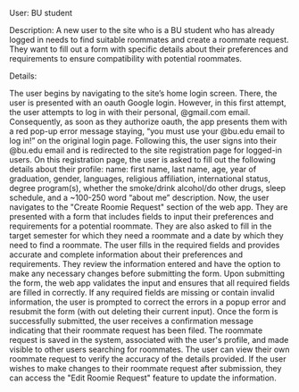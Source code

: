 User: BU student

Description: A new user to the site who is a BU student who has already logged in needs to find suitable roommates and create a roommate request. They want to fill out a form with specific details about their preferences and requirements to ensure compatibility with potential roommates.

Details:

The user begins by navigating to the site’s home login screen. There, the user is presented with an oauth Google login. However, in this first attempt, the user attempts to log in with their personal, @gmail.com email. Consequently, as soon as they authorize oauth, the app presents them with a red pop-up error message staying, “you must use your @bu.edu email to log in!” on the original login page. Following this, the user signs into their @bu.edu email and is redirected to the site registration page for logged-in users. On this registration page, the user is asked to fill out the following details about their profile:
name: first name, last name, age, year of graduation, gender, languages, religious affiliation, international status, degree program(s), whether the smoke/drink alcohol/do other drugs, sleep schedule, and a ~100-250 word “about me” description.
Now, the user navigates to the "Create Roomie Request" section of the web app. They are presented with a form that includes fields to input their preferences and requirements for a potential roommate. They are also asked to fill in the target semester for which they need a roommate and a date by which they need to find a roommate. The user fills in the required fields and provides accurate and complete information about their preferences and requirements. They review the information entered and have the option to make any necessary changes before submitting the form. Upon submitting the form, the web app validates the input and ensures that all required fields are filled in correctly. If any required fields are missing or contain invalid information, the user is prompted to correct the errors in a popup error and resubmit the form (with out deleting their current input). Once the form is successfully submitted, the user receives a confirmation message indicating that their roommate request has been filed. The roommate request is saved in the system, associated with the user's profile, and made visible to other users searching for roommates. The user can view their own roommate request to verify the accuracy of the details provided. If the user wishes to make changes to their roommate request after submission, they can access the "Edit Roomie Request" feature to update the information.
